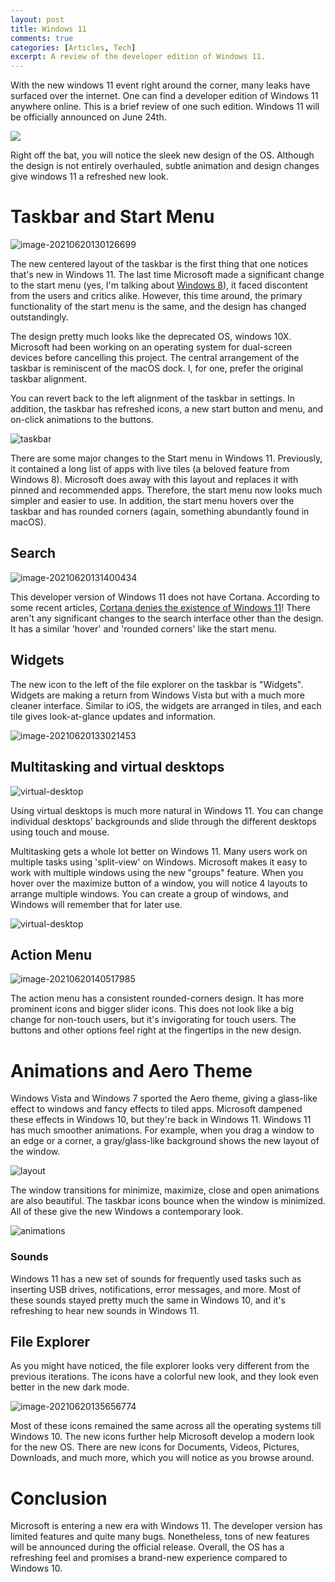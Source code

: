 ```yaml
---
layout: post
title: Windows 11
comments: true
categories: [Articles, Tech]
excerpt: A review of the developer edition of Windows 11.
---
```


With the new windows 11 event right around the corner, many leaks have surfaced over the internet. One can find a developer edition of Windows 11 anywhere online. This is a brief review of one such edition. Windows 11 will be officially announced on June 24th.

![](../images/2021-06-20-Windows-11/image-20210620130059758.png)

 Right off the bat, you will notice the sleek new design of the OS. Although the design is not entirely overhauled, subtle animation and design changes give windows 11 a refreshed new look. 

# Taskbar and Start Menu

![image-20210620130126699](../images/2021-06-20-Windows-11/image-20210620130126699.png)

The new centered layout of the taskbar is the first thing that one notices that's new in Windows 11. The last time Microsoft made a significant change to the start menu (yes, I'm talking about [Windows 8](https://www.infoworld.com/article/2618073/windows-8-review--yes--it-s-that-bad.html)), it faced discontent from the users and critics alike. However, this time around, the primary functionality of the start menu is the same, and the design has changed outstandingly. 

The design pretty much looks like the deprecated OS, windows 10X. Microsoft had been working on an operating system for dual-screen devices before cancelling this project. The central arrangement of the taskbar is reminiscent of the macOS dock. I, for one, prefer the original taskbar alignment. 

You can revert back to the left alignment of the taskbar in settings. In addition, the taskbar has refreshed icons, a new start button and menu, and on-click animations to the buttons.

![taskbar](../images/2021-06-20-Windows-11/taskbar.gif)

There are some major changes to the Start menu in Windows 11. Previously, it contained a long list of apps with live tiles (a beloved feature from Windows 8). Microsoft does away with this layout and replaces it with pinned and recommended apps. Therefore, the start menu now looks much simpler and easier to use. In addition, the start menu hovers over the taskbar and has rounded corners (again, something abundantly found in macOS).

## Search

![image-20210620131400434](../images/2021-06-20-Windows-11/image-20210620131400434.png)

This developer version of Windows 11 does not have Cortana. According to some recent articles, [Cortana denies the existence of Windows 11](https://www.windowscentral.com/microsofts-cortana-denies-existence-windows-11)! There aren't any significant changes to the search interface other than the design. It has a similar 'hover' and 'rounded corners' like the start menu.

## Widgets

The new icon to the left of the file explorer on the taskbar is "Widgets". Widgets are making a return from Windows Vista but with a much more cleaner interface. Similar to iOS, the widgets are arranged in tiles, and each tile gives look-at-glance updates and information.

![image-20210620133021453](../images/2021-06-20-Windows-11/image-20210620133021453.png)

## Multitasking and virtual desktops

![virtual-desktop](../images/2021-06-20-Windows-11/desktops.gif)

Using virtual desktops is much more natural in Windows 11. You can change individual desktops' backgrounds and slide through the different desktops using touch and mouse. 

Multitasking gets a whole lot better on Windows 11. Many users work on multiple tasks using 'split-view' on Windows. Microsoft makes it easy to work with multiple windows using the new "groups" feature. When you hover over the maximize button of a window, you will notice 4 layouts to arrange multiple windows. You can create a group of windows, and Windows will remember that for later use.

![virtual-desktop](../images/2021-06-20-Windows-11/groups.gif)

## Action Menu

![image-20210620140517985](../images/2021-06-20-Windows-11/image-20210620140517985.png)

The action menu has a consistent rounded-corners design. It has more prominent icons and bigger slider icons. This does not look like a big change for non-touch users, but it's invigorating for touch users. The buttons and other options feel right at the fingertips in the new design.

# Animations and Aero Theme

Windows Vista and Windows 7 sported the Aero theme, giving a glass-like effect to windows and fancy effects to tiled apps. Microsoft dampened these effects in Windows 10, but they're back in Windows 11. Windows 11 has much smoother animations. For example, when you drag a window to an edge or a corner, a gray/glass-like background shows the new layout of the window.

![layout](../images/2021-06-20-Windows-11/layout.gif) 

The window transitions for minimize, maximize, close and open animations are also beautiful. The taskbar icons bounce when the window is minimized. All of these give the new Windows a contemporary look.

![animations](../images/2021-06-20-Windows-11/animations.gif)

### Sounds

Windows 11 has a new set of sounds for frequently used tasks such as inserting USB drives, notifications, error messages, and more. Most of these sounds stayed pretty much the same in Windows 10, and it's refreshing to hear new sounds in Windows 11.

## File Explorer

As you might have noticed, the file explorer looks very different from the previous iterations. The icons have a colorful new look, and they look even better in the new dark mode.

![image-20210620135656774](../images/2021-06-20-Windows-11/image-20210620135656774.png) 

Most of these icons remained the same across all the operating systems till Windows 10. The new icons further help Microsoft develop a modern look for the new OS. There are new icons for Documents, Videos, Pictures, Downloads, and much more, which you will notice as you browse around.

# Conclusion

Microsoft is entering a new era with Windows 11. The developer version has limited features and quite many bugs. Nonetheless, tons of new features will be announced during the official release. Overall, the OS has a refreshing feel and promises a brand-new experience compared to Windows 10. 